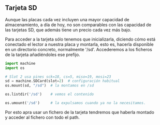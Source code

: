 ## Tarjeta SD

Aunque las placas cada vez incluyen una mayor capacidad de almacenamiento, a día de hoy, no son comparables con las capacidad de las tarjetas SD, que además tiene un precio cada vez más bajo.

Para acceder a la tarjeta sólo tenemos que inicializarla, diciendo cómo está conectado el lector a nuestra placa y montarla, esto es,  hacerla disponible en un directorio concreto, normalmente '/sd'. Accederemos a los ficheros de la tarjeta añadiéndoles ese prefijo.

```python
import machine
import os

# Slot 2 usa pines sck=18, cs=5, miso=19, mosi=23
sd = machine.SDCard(slot=2)  # configuración habitual
os.mount(sd, "/sd")  # la montamos en /sd

os.listdir('/sd')    # vemos el contenido

os.umount('/sd')     # la expulsamos cuando ya no la necesitamos.
```

Por esto apra usar un fichero de la tarjeta tendremos que haberla montado y acceder al fichero con todo el path.

